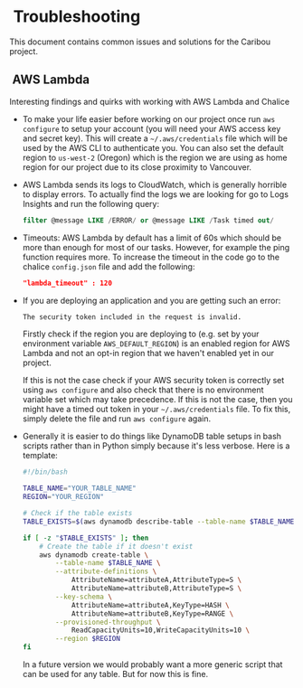 #  Troubleshooting

This document contains common issues and solutions for the Caribou project.

##  AWS Lambda

Interesting findings and quirks with working with AWS Lambda and Chalice

- To make your life easier before working on our project once run `aws configure` to setup your account (you will need your AWS access key and secret key). This will create a `~/.aws/credentials` file which will be used by the AWS CLI to authenticate you. You can also set the default region to `us-west-2` (Oregon) which is the region we are using as home region for our project due to its close proximity to Vancouver.

- AWS Lambda sends its logs to CloudWatch, which is generally horrible to display errors. To actually find the logs we are looking for go to Logs Insights and run the following query:

    ```sql
    filter @message LIKE /ERROR/ or @message LIKE /Task timed out/
    ```

- Timeouts: AWS Lambda by default has a limit of 60s which should be more than enough for most of our tasks. However, for example the ping function requires more. To increase the timeout in the code go to the chalice `config.json` file and add the following:

    ```json
    "lambda_timeout" : 120
    ```

- If you are deploying an application and you are getting such an error:

    ```bash
    The security token included in the request is invalid.
    ```

  Firstly check if the region you are deploying to (e.g. set by your environment variable `AWS_DEFAULT_REGION`) is an enabled region for AWS Lambda and not an opt-in region that we haven't enabled yet in our project.

  If this is not the case check if your AWS security token is correctly set using `aws configure` and also check that there is no environment variable set which may take precedence. If this is not the case, then you might have a timed out token in your `~/.aws/credentials` file. To fix this, simply delete the file and run `aws configure` again.

- Generally it is easier to do things like DynamoDB table setups in bash scripts rather than in Python simply because it's less verbose. Here is a template:

    ```bash
    #!/bin/bash

    TABLE_NAME="YOUR_TABLE_NAME"
    REGION="YOUR_REGION"

    # Check if the table exists
    TABLE_EXISTS=$(aws dynamodb describe-table --table-name $TABLE_NAME --region $REGION)

    if [ -z "$TABLE_EXISTS" ]; then
        # Create the table if it doesn't exist
        aws dynamodb create-table \
            --table-name $TABLE_NAME \
            --attribute-definitions \
                AttributeName=attributeA,AttributeType=S \
                AttributeName=attributeB,AttributeType=S \
            --key-schema \
                AttributeName=attributeA,KeyType=HASH \
                AttributeName=attributeB,KeyType=RANGE \
            --provisioned-throughput \
                ReadCapacityUnits=10,WriteCapacityUnits=10 \
            --region $REGION
    fi
    ```

    In a future version we would probably want a more generic script that can be used for any table. But for now this is fine.
